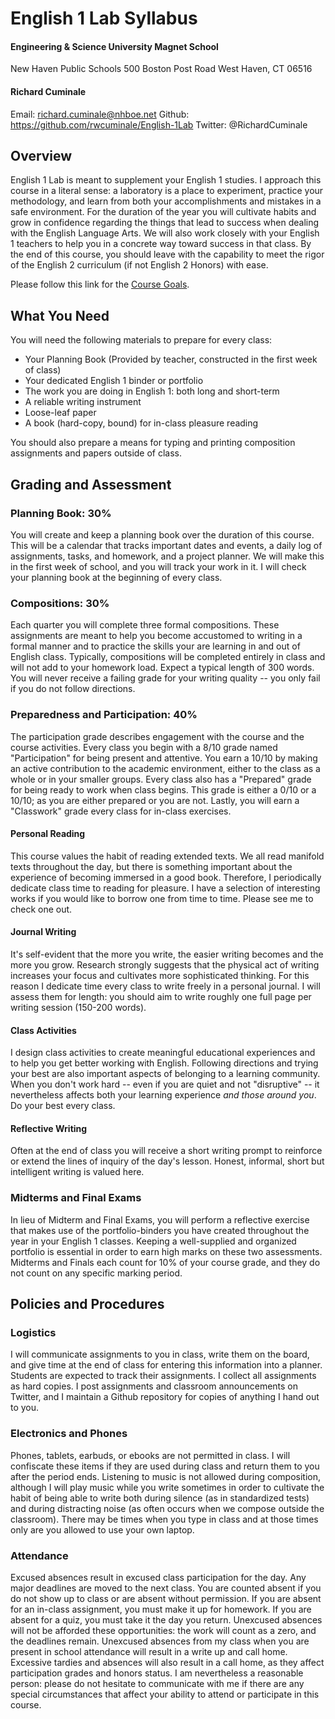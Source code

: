 # English 1 Lab Syllabus

#### Engineering & Science University Magnet School

New Haven Public Schools
500 Boston Post Road
West Haven, CT 06516

#### Richard Cuminale

Email: richard.cuminale@nhboe.net
Github: https://github.com/rwcuminale/English-1Lab
Twitter: @RichardCuminale

## Overview

English 1 Lab is meant to supplement your English 1 studies.
I approach this course in a literal sense:
	a laboratory is a place to experiment, practice your methodology,
	and learn from both your accomplishments and mistakes in a safe environment.
For the duration of the year you will cultivate habits
	and grow in confidence regarding the things that lead to success
	when dealing with the English Language Arts.
We will also work closely with your English 1 teachers to help you in a concrete way toward success in that class.
By the end of this course,
	you should leave with the capability to meet the rigor of the English 2 curriculum
	(if not English 2 Honors) with ease.

Please follow this link for the [Course Goals](https://github.com/rwcuminale/English-1Lab/blob/master/01-CourseLogistics/E1L-CourseGoals.md).

## What You Need

You will need the following materials to prepare for every class:

* Your Planning Book (Provided by teacher, constructed in the first week of class)
* Your dedicated English 1 binder or portfolio
* The work you are doing in English 1: both long and short-term
* A reliable writing instrument
* Loose-leaf paper
* A book (hard-copy, bound) for in-class pleasure reading

You should also prepare a means for typing and printing composition assignments and papers outside of class.

## Grading and Assessment

### Planning Book: 30%

You will create and keep a planning book over the duration of this course.
This will be a calendar that tracks important dates and events,
	a daily log of assignments, tasks, and homework,
	and a project planner.
We will make this in the first week of school, and you will track your work in it.
I will check your planning book at the beginning of every class.

### Compositions: 30%

Each quarter you will complete three formal compositions.
These assignments are meant to help you become accustomed to writing in a formal manner
	and to practice the skills your are learning in and out of English class.
Typically, compositions will be completed entirely in class and will not add to your homework load.
Expect a typical length of 300 words.
You will never receive a failing grade for your writing quality --
you only fail if you do not follow directions.

### Preparedness and Participation: 40%

The participation grade describes engagement with the course and the course activities.
Every class you begin with a 8/10 grade named "Participation" for being present and attentive.
You earn a 10/10 by making an active contribution to the academic environment,
	either to the class as a whole or in your smaller groups.
Every class also has a "Prepared" grade for being ready to work when class begins.
This grade is either a 0/10 or a 10/10;
as you are either prepared or you are not.
Lastly, you will earn a "Classwork" grade every class for in-class exercises.

#### Personal Reading

This course values the habit of reading extended texts.
We all read manifold texts throughout the day,
	but there is something important about the experience of becoming immersed in a good book.
Therefore, I periodically dedicate class time to reading for pleasure.
I have a selection of interesting works if you would like to borrow one from time to time.
Please see me to check one out.

#### Journal Writing

It's self-evident that the more you write, the easier writing becomes and the more you grow.
Research strongly suggests that the physical act of writing increases your focus
	and cultivates more sophisticated thinking.
For this reason I dedicate time every class to write freely in a personal journal.
I will assess them for length:
	you should aim to write roughly one full page per writing session (150-200 words).

#### Class Activities

I design class activities to create meaningful educational experiences and to help you get better working with English.
Following directions and trying your best are also important aspects of belonging to a learning community.
When you don't work hard
	-- even if you are quiet and not "disruptive" --
	it nevertheless affects both your learning experience *and those around you*.
Do your best every class.

#### Reflective Writing

Often at the end of class you will receive a short writing prompt
	to reinforce or extend the lines of inquiry of the day's lesson.
Honest, informal, short but intelligent writing is valued here.

### Midterms and Final Exams

In lieu of Midterm and Final Exams, you will perform a reflective exercise
	that makes use of the portfolio-binders you have created throughout the year in your English 1 classes.
Keeping a well-supplied and organized portfolio is essential in order to earn high marks on these two assessments.
Midterms and Finals each count for 10% of your course grade,
	and they do not count on any specific marking period.

## Policies and Procedures

### Logistics

I will communicate assignments to you in class, write them on the board,
	and give time at the end of class for entering this information into a planner.
Students are expected to track their assignments.
I collect all assignments as hard copies.
I post assignments and classroom announcements on Twitter,
	and I maintain a Github repository for copies of anything I hand out to you.

### Electronics and Phones

Phones, tablets, earbuds, or ebooks are not permitted in class.
I will confiscate these items if they are used during class
	and return them to you after the period ends.
Listening to music is not allowed during composition,
	although I will play music while you write sometimes
	in order to cultivate the habit of being able to write both during silence (as in standardized tests)
	and during distracting noise (as often occurs when we compose outside the classroom).
There may be times when you type in class and at those times only are you allowed to use your own laptop.

### Attendance

Excused absences result in excused class participation for the day.
Any major deadlines are moved to the next class.
You are counted absent if you do not show up to class or are absent without permission.
If you are absent for an in-class assignment, you must make it up for homework.
If you are absent for a quiz, you must take it the day you return.
Unexcused absences will not be afforded these opportunities:
	the work will count as a zero, and the deadlines remain.
Unexcused absences from my class when you are present in school attendance will result in a write up and call home.
Excessive tardies and absences will also result in a call home, as they affect participation grades and honors status.
I am nevertheless a reasonable person:
	please do not hesitate to communicate with me if there are any special circumstances
	that affect your ability to attend or participate in this course.
